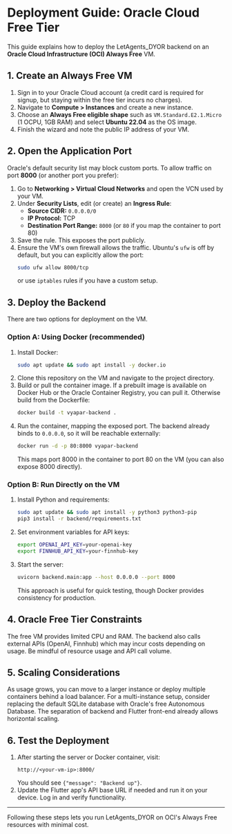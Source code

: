 # Deployment Guide: Oracle Cloud Free Tier

This guide explains how to deploy the LetAgents_DYOR backend on an **Oracle Cloud Infrastructure (OCI) Always Free** VM.

## 1. Create an Always Free VM
1. Sign in to your Oracle Cloud account (a credit card is required for signup, but staying within the free tier incurs no charges).
2. Navigate to **Compute \> Instances** and create a new instance.
3. Choose an **Always Free eligible shape** such as `VM.Standard.E2.1.Micro` (1 OCPU, 1GB RAM) and select **Ubuntu 22.04** as the OS image.
4. Finish the wizard and note the public IP address of your VM.

## 2. Open the Application Port
Oracle's default security list may block custom ports. To allow traffic on port **8000** (or another port you prefer):
1. Go to **Networking \> Virtual Cloud Networks** and open the VCN used by your VM.
2. Under **Security Lists**, edit (or create) an **Ingress Rule**:
   - **Source CIDR:** `0.0.0.0/0`
   - **IP Protocol:** TCP
   - **Destination Port Range:** `8000` (or `80` if you map the container to port 80)
3. Save the rule. This exposes the port publicly.
4. Ensure the VM's own firewall allows the traffic. Ubuntu's `ufw` is off by default, but you can explicitly allow the port:
   ```bash
   sudo ufw allow 8000/tcp
   ```
   or use `iptables` rules if you have a custom setup.

## 3. Deploy the Backend
There are two options for deployment on the VM.

### Option A: Using Docker (recommended)
1. Install Docker:
   ```bash
   sudo apt update && sudo apt install -y docker.io
   ```
2. Clone this repository on the VM and navigate to the project directory.
3. Build or pull the container image. If a prebuilt image is available on Docker Hub or the Oracle Container Registry, you can pull it. Otherwise build from the Dockerfile:
   ```bash
   docker build -t vyapar-backend .
   ```
4. Run the container, mapping the exposed port. The backend already binds to `0.0.0.0`, so it will be reachable externally:
   ```bash
   docker run -d -p 80:8000 vyapar-backend
   ```
   This maps port 8000 in the container to port 80 on the VM (you can also expose 8000 directly).

### Option B: Run Directly on the VM
1. Install Python and requirements:
   ```bash
   sudo apt update && sudo apt install -y python3 python3-pip
   pip3 install -r backend/requirements.txt
   ```
2. Set environment variables for API keys:
   ```bash
   export OPENAI_API_KEY=your-openai-key
   export FINNHUB_API_KEY=your-finnhub-key
   ```
3. Start the server:
   ```bash
   uvicorn backend.main:app --host 0.0.0.0 --port 8000
   ```
   This approach is useful for quick testing, though Docker provides consistency for production.

## 4. Oracle Free Tier Constraints
The free VM provides limited CPU and RAM. The backend also calls external APIs (OpenAI, Finnhub) which may incur costs depending on usage. Be mindful of resource usage and API call volume.

## 5. Scaling Considerations
As usage grows, you can move to a larger instance or deploy multiple containers behind a load balancer. For a multi-instance setup, consider replacing the default SQLite database with Oracle's free Autonomous Database. The separation of backend and Flutter front-end already allows horizontal scaling.

## 6. Test the Deployment
1. After starting the server or Docker container, visit:
   ```
   http://<your-vm-ip>:8000/
   ```
   You should see `{"message": "Backend up"}`.
2. Update the Flutter app's API base URL if needed and run it on your device. Log in and verify functionality.

---
Following these steps lets you run LetAgents_DYOR on OCI's Always Free resources with minimal cost.
